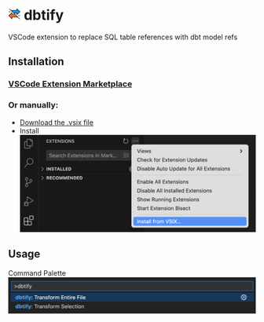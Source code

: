 # <img src='ICON.png' height=25px> dbtify

VSCode extension to replace SQL table references with dbt model refs

## Installation

### [VSCode Extension Marketplace](https://marketplace.visualstudio.com/items?itemName=sahilng.dbtify)

### Or manually:

- [Download the .vsix file](https://raw.githubusercontent.com/sahilng/dbtify/main/dbtify-1.0.2.vsix)
- Install
![image](INSTALLATION.png)

## Usage
Command Palette
![image](USAGE.png)